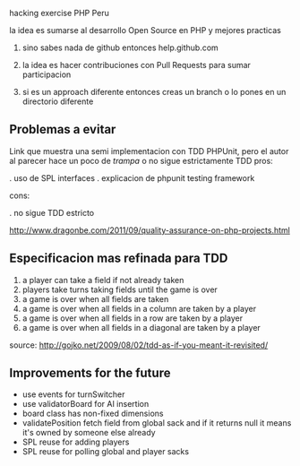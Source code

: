 hacking exercise PHP Peru

la idea es sumarse al desarrollo Open Source en PHP y mejores practicas

1. sino sabes nada de github entonces help.github.com

2. la idea es hacer contribuciones con Pull Requests para sumar participacion

3. si es un approach diferente entonces creas un branch o lo pones en un directorio diferente


Problemas a evitar
------------------

Link que muestra una semi implementacion con TDD PHPUnit, pero el autor
al parecer hace un poco de *trampa* o no sigue estrictamente TDD
pros: 

 . uso de SPL interfaces
 . explicacion de phpunit testing framework

cons:

 . no sigue TDD estricto
 
http://www.dragonbe.com/2011/09/quality-assurance-on-php-projects.html


Especificacion mas refinada para TDD
------------------------------------

1. a player can take a field if not already taken
2. players take turns taking fields until the game is over
3. a game is over when all fields are taken
4. a game is over when all fields in a column are taken by a player
5. a game is over when all fields in a row are taken by a player
6. a game is over when all fields in a diagonal are taken by a player


source: http://gojko.net/2009/08/02/tdd-as-if-you-meant-it-revisited/

Improvements for the future
---------------------------
* use events for turnSwitcher
* use validatorBoard for AI insertion
* board class has non-fixed dimensions
* validatePosition
    fetch field from global sack and if it returns null it means it's owned by someone else already
* SPL reuse for adding players
* SPL reuse for polling global and player sacks